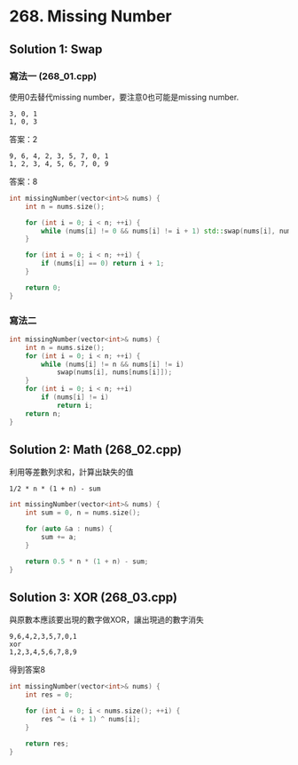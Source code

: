 # 268. Missing Number

## Solution 1: Swap

### 寫法一 (268_01.cpp)

使用0去替代missing number，要注意0也可能是missing number.

```
3, 0, 1
1, 0, 3
```
答案：2

```
9, 6, 4, 2, 3, 5, 7, 0, 1
1, 2, 3, 4, 5, 6, 7, 0, 9
```
答案：8

```cpp
int missingNumber(vector<int>& nums) {
    int n = nums.size();

    for (int i = 0; i < n; ++i) {
        while (nums[i] != 0 && nums[i] != i + 1) std::swap(nums[i], nums[nums[i] - 1]);
    }

    for (int i = 0; i < n; ++i) {
        if (nums[i] == 0) return i + 1;
    }

    return 0;
}
```

### 寫法二

```cpp
int missingNumber(vector<int>& nums) {
    int n = nums.size();
    for (int i = 0; i < n; ++i) {
        while (nums[i] != n && nums[i] != i)
            swap(nums[i], nums[nums[i]]);
    }
    for (int i = 0; i < n; ++i)
        if (nums[i] != i)
            return i;
    return n;
}
```

## Solution 2: Math (268_02.cpp)
利用等差數列求和，計算出缺失的值
```
1/2 * n * (1 + n) - sum
```

```cpp
int missingNumber(vector<int>& nums) {
    int sum = 0, n = nums.size();

    for (auto &a : nums) {
        sum += a;
    }

    return 0.5 * n * (1 + n) - sum;
}
```

## Solution 3: XOR (268_03.cpp)

與原數本應該要出現的數字做XOR，讓出現過的數字消失

```
9,6,4,2,3,5,7,0,1
xor
1,2,3,4,5,6,7,8,9
```
得到答案8

```cpp
int missingNumber(vector<int>& nums) {
    int res = 0;

    for (int i = 0; i < nums.size(); ++i) {
        res ^= (i + 1) ^ nums[i];
    }

    return res;
}
```
